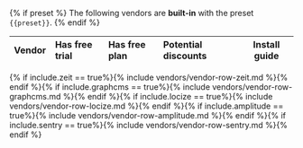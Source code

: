 {% if preset %}
The following vendors are **built-in** with the preset `{{preset}}`.
{% endif %}

| Vendor | Has free trial | Has free plan | Potential discounts | Install guide |
|:-------|:--------------|:---------------|:--------------------|---------------|
{% if include.zeit == true%}{% include vendors/vendor-row-zeit.md %}{% endif %}{% if include.graphcms == true%}{% include vendors/vendor-row-graphcms.md %}{% endif %}{% if include.locize == true%}{% include vendors/vendor-row-locize.md %}{% endif %}{% if include.amplitude == true%}{% include vendors/vendor-row-amplitude.md %}{% endif %}{% if include.sentry == true%}{% include vendors/vendor-row-sentry.md %}{% endif %}
